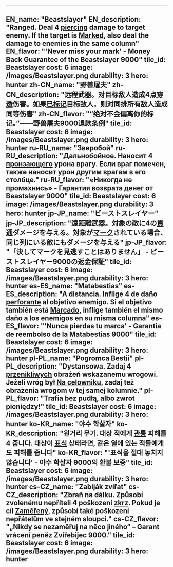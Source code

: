 ---

EN_name: "Beastslayer"
EN_description: "Ranged. Deal 4 <u>piercing</u> damage to target enemy. If the target is <u>Marked</u>, also deal the damage to enemies in the same column"
EN_flavor: "'Never miss your mark' - Money Back Guarantee of the Beastslayer 9000"
tile_id: Beastslayer
cost: 6
image: /images/Beastslayer.png
durability: 3
hero: hunter
zh-CN_name: "野兽屠夫"
zh-CN_description: "远程武器。对目标敌人造成4点<u>穿透</u>伤害。如果<u>已标记</u>目标敌人，则对同排所有敌人造成同等伤害"
zh-CN_flavor: "“绝对不会偏离你的标记。”——野兽屠夫9000退款条例"
tile_id: Beastslayer
cost: 6
image: /images/Beastslayer.png
durability: 3
hero: hunter
ru-RU_name: "Зверобой"
ru-RU_description: "Дальнобойное. Наносит 4 <u>пронзающего</u> урона врагу. Если враг помечен, также наносит урон другим врагам в его столбце."
ru-RU_flavor: "«Никогда не промахнись» - Гарантия возврата денег от Beastslayer 9000"
tile_id: Beastslayer
cost: 6
image: /images/Beastslayer.png
durability: 3
hero: hunter
jp-JP_name: "ビーストスレイヤー"
jp-JP_description: "遠距離武器。対象の敵に4の<u>貫通</u>ダメージを与える。対象が<u>マーク</u>されている場合、同じ列にいる敵にもダメージを与える"
jp-JP_flavor: "「決してマークを見逃すことはありません」 - ビーストスレイヤー9000の返金保証"
tile_id: Beastslayer
cost: 6
image: /images/Beastslayer.png
durability: 3
hero: hunter
es-ES_name: "Matabestias"
es-ES_description: "A distancia. Inflige 4 de daño <u>perforante</u> al objetivo enemigo. Si el objetivo también está <u>Marcado</u>, inflige también el mismo daño a los enemigos en su misma columna"
es-ES_flavor: "'Nunca pierdas tu marca' - Garantía de reembolso de la Matabestias 9000"
tile_id: Beastslayer
cost: 6
image: /images/Beastslayer.png
durability: 3
hero: hunter
pl-PL_name: "Pogromca Bestii"
pl-PL_description: "Dystansowa. Zadaj 4 <u>przenikliwych</u> obrażeń wskazanemu wrogowi. Jeżeli wróg był <u>Na celowniku</u>, zadaj też obrażenia wrogom w tej samej kolumnie."
pl-PL_flavor: "Trafia bez pudłą, albo zwrot pieniędzy!"
tile_id: Beastslayer
cost: 6
image: /images/Beastslayer.png
durability: 3
hero: hunter
ko-KR_name: "야수 학살자"
ko-KR_description: "원거리 무기. 대상 적에게 <u>관통</u> 피해를 4 줍니다. 대상이 <u>표식</u> 상태라면, 같은 열에 있는 적들에게도 피해를 줍니다"
ko-KR_flavor: "'표식을 절대 놓치지 않습니다' - 야수 학살자 9000의 환불 보증"
tile_id: Beastslayer
cost: 6
image: /images/Beastslayer.png
durability: 3
hero: hunter
cs-CZ_name: "Zabiják zvířat"
cs-CZ_description: "Zbraň na dálku. Způsobí zvolenému nepříteli 4 poškození <u>zkrz</u>. Pokud je cíl <u>Zaměřený</u>, způsobí také poškození nepřátelům ve stejném sloupci."
cs-CZ_flavor: "„Nikdy se nezaměřuj na něco jiného“ – Garant vrácení peněz Zvířebijec 9000."
tile_id: Beastslayer
cost: 6
image: /images/Beastslayer.png
durability: 3
hero: hunter
---